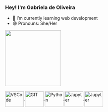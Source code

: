### Hey! I'm Gabriela de Oliveira

- 🌱 I’m currently learning web development 
- 😄 Pronouns: She/Her
<!--
**gabidoliv/gabidoliv** is a ✨ _special_ ✨ repository because its `README.md` (this file) appears on your GitHub profile.

Here are some ideas to get you started:

- 🔭 I’m currently working on ...
- 🌱 I’m currently learning ...
- 👯 I’m looking to collaborate on ...
- 🤔 I’m looking for help with ...
- 💬 Ask me about ...
- 😄 Pronouns: ...
- ⚡ Fun fact: ...
-->

<div>
    <a href="https://github.com/gabidoliv">
    <img height="180em" src="[https://github-readme-stats.vercel.app/api?username=gabidoliv&count_private=true?include_all_commits=true&show_icons=true&theme=gruvbox](https://github-readme-stats.vercel.app/api/top-langs/?username=gabidoliv&layout=&langs_count=top&theme=gruvbox)"/> 
</div>
    <div style="display: inline_block"><br>
  <img align="center" alt="VSCode" height ="50" width="60" src="https://cdn.jsdelivr.net/gh/devicons/devicon/icons/vscode/vscode-original-wordmark.svg">
  <img align="center" alt="GIT" height ="50" width="60" src="https://cdn.jsdelivr.net/gh/devicons/devicon/icons/git/git-original.svg">
  <img align="center" alt="Python" height ="50" width="60" src="https://cdn.jsdelivr.net/gh/devicons/devicon/icons/html5/html5-original.svg">
  <img align="center" alt="Jupyter" height ="50" width="60" src="https://cdn.jsdelivr.net/gh/devicons/devicon/icons/css3/css3-plain-wordmark.svg">
  <img align="center" alt="Jupyter" height ="50" width="60" src="https://cdn.jsdelivr.net/gh/devicons/devicon/icons/javascript/javascript-original.svg"    
</div>
    
##

